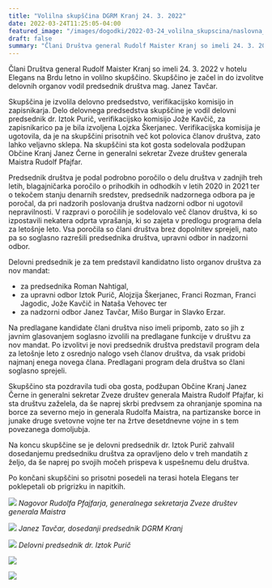 ```yaml
---
title: "Volilna skupščina DGRM Kranj 24. 3. 2022" 
date: 2022-03-24T11:25:05-04:00
featured_image: "/images/dogodki/2022-03-24_volilna_skupscina/naslovna_slika_volilna_skupscina-2022-03-24.jpg"
draft: false
summary: "Člani Društva general Rudolf Maister Kranj so imeli 24. 3. 2022 v hotelu Elegans na Brdu letno in volilno skupščino."
---
```


Člani Društva general Rudolf Maister Kranj so imeli 24. 3. 2022 v hotelu Elegans na Brdu letno in volilno skupščino. 
Skupščino je začel in do izvolitve delovnih organov vodil predsednik društva mag. Janez Tavčar.

Skupščina je izvolila delovno predsedstvo, verifikacijsko komisijo in zapisnikarja. Delo delovnega predsedstva 
skupščine je vodil delovni predsednik dr. Iztok Purič, verifikacijsko komisijo Jože Kavčič, 
za zapisnikarico pa je bila izvoljena Lojzka Škerjanec. Verifikacijska komisija je ugotovila, da je na skupščini prisotnih več kot polovica članov društva, zato lahko veljavno 
sklepa. Na skupščini sta kot gosta sodelovala podžupan Občine Kranj Janez Černe in generalni sekretar Zveze društev 
generala Maistra Rudolf Pfajfar.

Predsednik društva je podal podrobno poročilo o delu društva v zadnjih treh letih, blagajničarka poročilo o 
prihodkih in odhodkih v letih 2020 in 2021 ter o tekočem stanju denarnih sredstev, predsednik nadzornega odbora 
pa je poročal, da pri nadzorih poslovanja društva nadzorni odbor ni ugotovil nepravilnosti. V razpravi o poročilih je 
sodelovalo več članov društva, ki so izpostavili nekatera odprta vprašanja, ki so zajeta v predlogu programa dela 
za letošnje leto. Vsa poročila so člani društva brez dopolnitev sprejeli, nato pa so soglasno razrešili 
predsednika društva, upravni odbor in nadzorni odbor.

Delovni predsednik je za tem predstavil kandidatno listo organov društva za nov mandat:
- za predsednika Roman Nahtigal,
- za upravni odbor Iztok Purič, Alojzija Škerjanec, Franci Rozman, Franci Jagodic, Jože Kavčič in Nataša Vehovec ter
- za nadzorni odbor Janez Tavčar, Mišo Burgar in Slavko Erzar.

Na predlagane kandidate člani društva niso imeli pripomb, zato so jih z javnim glasovanjem soglasno izvolili 
na predlagane funkcije v društvu za nov mandat. Po izvolitvi je novi predsednik društva predstavil program dela 
za letošnje leto z osrednjo nalogo vseh članov društva, da vsak pridobi najmanj enega novega člana. Predlagani 
program dela društva so člani soglasno sprejeli.

Skupščino sta pozdravila tudi oba gosta, podžupan Občine Kranj Janez Černe in generalni sekretar Zveze društev 
generala Maistra Rudolf Pfajfar, ki sta društvu zaželela, da še naprej skrbi predvsem za ohranjanje spomina 
na borce za severno mejo in generala Rudolfa Maistra, na partizanske borce in junake druge svetovne vojne 
ter na žrtve desetdnevne vojne in s tem povezanega domoljubja.

Na koncu skupščine se je delovni predsednik dr. Iztok Purič zahvalil dosedanjemu predsedniku društva za opravljeno 
delo v treh mandatih z željo, da še naprej po svojih močeh prispeva k uspešnemu delu društva.

Po končani skupščini so prisotni posedeli na terasi hotela Elegans ter poklepetali ob prigrizku in napitkih.

![](/images/dogodki/2022-03-24_volilna_skupscina/volilna_skupscina-2022-03-24_01.jpg " ")
*Nagovor Rudolfa Pfajfarja, generalnega sekretarja Zveze društev generala Maistra*

![](/images/dogodki/2022-03-24_volilna_skupscina/volilna_skupscina-2022-03-24_02.jpg " ")
*Janez Tavčar, dosedanji predsednik DGRM Kranj*

![](/images/dogodki/2022-03-24_volilna_skupscina/volilna_skupscina-2022-03-24_03.jpg " ")
*Delovni predsednik dr. Iztok Purič*

![](/images/dogodki/2022-03-24_volilna_skupscina/volilna_skupscina-2022-03-24_04.jpg " ")

![](/images/dogodki/2022-03-24_volilna_skupscina/volilna_skupscina-2022-03-24_05.jpg " ")